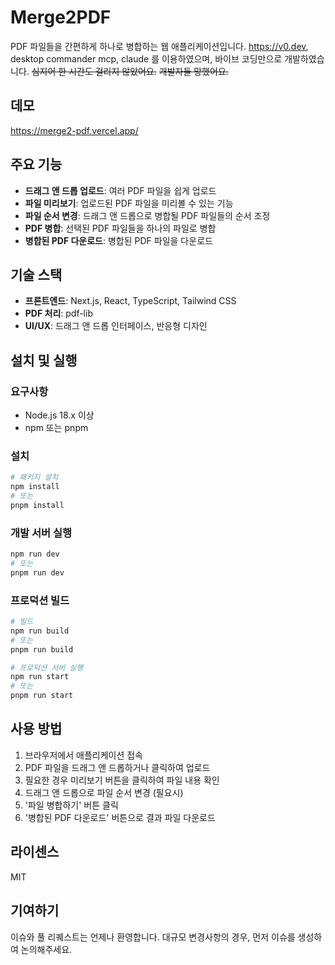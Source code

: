 # Merge2PDF

PDF 파일들을 간편하게 하나로 병합하는 웹 애플리케이션입니다.
https://v0.dev, desktop commander mcp, claude 를 이용하였으며, 
바이브 코딩만으로 개발하였습니다.
~~심지어 한 시간도 걸리지 않았어요.~~
~~개발자들 망했어요.~~

## 데모

https://merge2-pdf.vercel.app/


## 주요 기능

- **드래그 앤 드롭 업로드**: 여러 PDF 파일을 쉽게 업로드
- **파일 미리보기**: 업로드된 PDF 파일을 미리볼 수 있는 기능
- **파일 순서 변경**: 드래그 앤 드롭으로 병합될 PDF 파일들의 순서 조정
- **PDF 병합**: 선택된 PDF 파일들을 하나의 파일로 병합
- **병합된 PDF 다운로드**: 병합된 PDF 파일을 다운로드

## 기술 스택

- **프론트엔드**: Next.js, React, TypeScript, Tailwind CSS
- **PDF 처리**: pdf-lib
- **UI/UX**: 드래그 앤 드롭 인터페이스, 반응형 디자인

## 설치 및 실행

### 요구사항

- Node.js 18.x 이상
- npm 또는 pnpm

### 설치

```bash
# 패키지 설치
npm install
# 또는
pnpm install
```

### 개발 서버 실행

```bash
npm run dev
# 또는
pnpm run dev
```

### 프로덕션 빌드

```bash
# 빌드
npm run build
# 또는
pnpm run build

# 프로덕션 서버 실행
npm run start
# 또는
pnpm run start
```

## 사용 방법

1. 브라우저에서 애플리케이션 접속
2. PDF 파일을 드래그 앤 드롭하거나 클릭하여 업로드
3. 필요한 경우 미리보기 버튼을 클릭하여 파일 내용 확인
4. 드래그 앤 드롭으로 파일 순서 변경 (필요시)
5. '파일 병합하기' 버튼 클릭
6. '병합된 PDF 다운로드' 버튼으로 결과 파일 다운로드

## 라이센스

MIT

## 기여하기

이슈와 풀 리퀘스트는 언제나 환영합니다. 대규모 변경사항의 경우, 먼저 이슈를 생성하여 논의해주세요.
